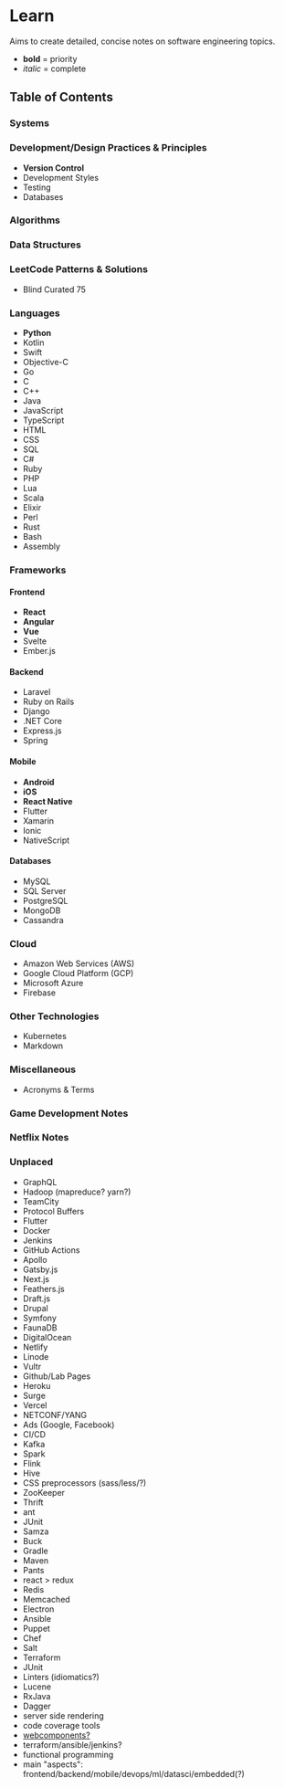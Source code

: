 # Learn
Aims to create detailed, concise notes on software engineering topics.

* **bold** = priority
* *italic* = complete
## Table of Contents
### Systems
### Development/Design Practices & Principles
* **Version Control**
* Development Styles
* Testing
* Databases
### Algorithms
### Data Structures
### LeetCode Patterns & Solutions
* Blind Curated 75
### Languages
* **Python**
* Kotlin
* Swift
* Objective-C
* Go
* C
* C++
* Java
* JavaScript
* TypeScript
* HTML
* CSS
* SQL
* C#
* Ruby
* PHP
* Lua
* Scala
* Elixir
* Perl
* Rust
* Bash
* Assembly
### Frameworks
#### Frontend
* **React**
* **Angular**
* **Vue**
* Svelte
* Ember.js
#### Backend
* Laravel
* Ruby on Rails
* Django
* .NET Core
* Express.js
* Spring
#### Mobile
* **Android**
* **iOS**
* **React Native**
* Flutter
* Xamarin
* Ionic
* NativeScript
#### Databases
* MySQL
* SQL Server
* PostgreSQL
* MongoDB
* Cassandra
### Cloud
* Amazon Web Services (AWS)
* Google Cloud Platform (GCP)
* Microsoft Azure
* Firebase
### Other Technologies
* Kubernetes
* Markdown
### Miscellaneous
* Acronyms & Terms
### Game Development Notes
### Netflix Notes
### Unplaced
* GraphQL
* Hadoop (mapreduce? yarn?)
* TeamCity
* Protocol Buffers
* Flutter
* Docker
* Jenkins
* GitHub Actions
* Apollo
* Gatsby.js
* Next.js
* Feathers.js
* Draft.js
* Drupal
* Symfony
* FaunaDB
* DigitalOcean
* Netlify
* Linode
* Vultr
* Github/Lab Pages
* Heroku
* Surge
* Vercel
* NETCONF/YANG
* Ads (Google, Facebook)
* CI/CD
* Kafka
* Spark
* Flink
* Hive
* CSS preprocessors (sass/less/?)
* ZooKeeper
* Thrift
* ant
* JUnit
* Samza
* Buck
* Gradle
* Maven
* Pants
* react > redux
* Redis
* Memcached
* Electron
* Ansible
* Puppet
* Chef
* Salt
* Terraform
* JUnit
* Linters (idiomatics?)
* Lucene
* RxJava
* Dagger
* server side rendering
* code coverage tools
* [webcomponents?](https://www.webcomponents.org/)
* terraform/ansible/jenkins?
* functional programming
* main "aspects": frontend/backend/mobile/devops/ml/datasci/embedded(?)